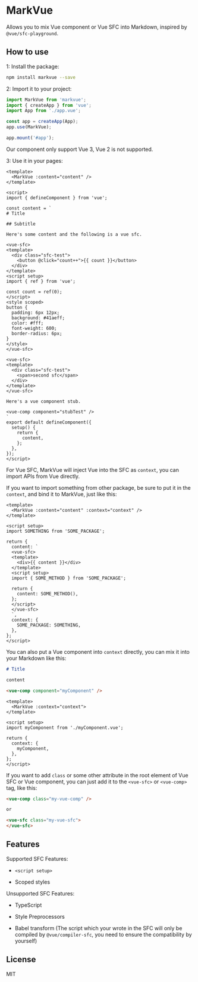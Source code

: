 # MarkVue

Allows you to mix Vue component or Vue SFC into Markdown, inspired by `@vue/sfc-playground`.

## How to use

1: Install the package:

```bash
npm install markvue --save
```

2: Import it to your project:

```js
import MarkVue from 'markvue';
import { createApp } from 'vue';
import App from './app.vue';

const app = createApp(App);
app.use(MarkVue);

app.mount('#app');
```

Our component only support Vue 3, Vue 2 is not supported.

3: Use it in your pages:

```vue
<template>
  <MarkVue :content="content" />
</template>

<script>
import { defineComponent } from 'vue';

const content = `
# Title

## Subtitle

Here's some content and the following is a vue sfc.

<vue-sfc>
<template>
  <div class="sfc-test">
    <button @click="count++">{{ count }}</button>
  </div>
</template>
<script setup>
import { ref } from 'vue';

const count = ref(0);
</script>
<style scoped>
button {
  padding: 6px 12px;
  background: #41aeff;
  color: #fff;
  font-weight: 600;
  border-radius: 6px;
}
</style>
</vue-sfc>

<vue-sfc>
<template>
  <div class="sfc-test">
    <span>second sfc</span>
  </div>
</template>
</vue-sfc>

Here's a vue component stub.

<vue-comp component="stubTest" />
`
export default defineComponent({
  setup() {
    return {
      content,
    };
  },
});
</script>
```

For Vue SFC, MarkVue will inject Vue into the SFC as `context`, you can import APIs from Vue directly.

If you want to import something from other package, be sure to put it in the `context`, and bind it to MarkVue, just like this:

```vue
<template>
  <MarkVue :content="content" :context="context" />
</template>

<script setup>
import SOMETHING from 'SOME_PACKAGE';

return {
  content: `
  <vue-sfc>
  <template>
    <div>{{ content }}</div>
  </template>
  <script setup>
  import { SOME_METHOD } from 'SOME_PACKAGE';

  return {
    content: SOME_METHOD(),
  };
  </script>
  </vue-sfc>
  `,
  context: {
    SOME_PACKAGE: SOMETHING,
  },
};
</script>
```

You can also put a Vue component into `context` directly, you can mix it into your Markdown like this:

```markdown
# Title

content

<vue-comp component="myComponent" />
```

```vue
<template>
  <MarkVue :context="context">
</template>

<script setup>
import myComponent from './myComponent.vue';

return {
  context: {
    myComponent,
  },
};
</script>
```

If you want to add `class` or some other attribute in the root element of Vue SFC or Vue component, you can just add it to the `<vue-sfc>` or `<vue-comp>` tag, like this:

```Markdown
<vue-comp class="my-vue-comp" />

or

<vue-sfc class="my-vue-sfc">
</vue-sfc>
```

## Features

Supported SFC Features:

- `<script setup>`

- Scoped styles

Unsupported SFC Features:

- TypeScript

- Style Preprocessors

- Babel transform (The script which your wrote in the SFC will only be compiled by `@vue/compiler-sfc`, you need to ensure the compatibility by yourself)

## License

MIT
